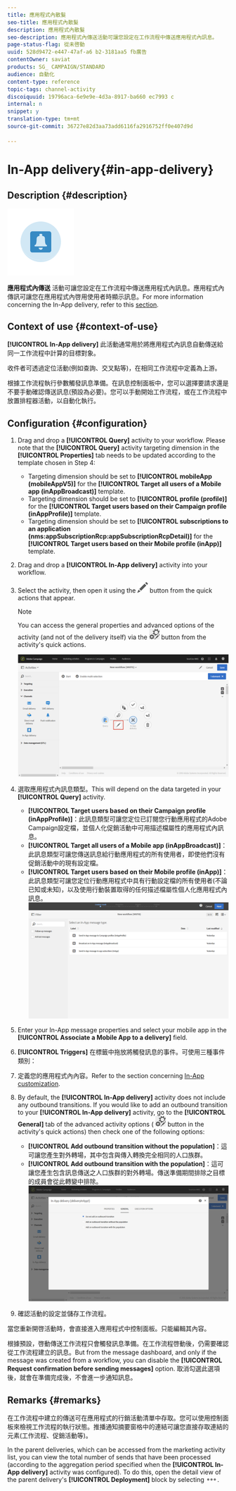 ```yaml
---
title: 應用程式內散髮
seo-title: 應用程式內散髮
description: 應用程式內散髮
seo-description: 應用程式內傳送活動可讓您設定在工作流程中傳送應用程式內訊息。
page-status-flag: 從未啓動
uuid: 528d9472-e447-47af-a6 b2-3181aa5 fb廣告
contentOwner: saviat
products: SG_ CAMPAIGN/STANDARD
audience: 自動化
content-type: reference
topic-tags: channel-activity
discoiquuid: 19796aca-6e9e9e-4d3a-8917-ba660 ec7993 c
internal: n
snippet: y
translation-type: tm+mt
source-git-commit: 36727e82d3aa73add6116fa2916752ff0e407d9d

---
```



# In-App delivery{#in-app-delivery}

## Description {#description}

![](assets/wkf_in_app_1.png)

**應用程式內傳送** 活動可讓您設定在工作流程中傳送應用程式內訊息。應用程式內傳訊可讓您在應用程式內啓用使用者時顯示訊息。For more information concerning the In-App delivery, refer to this [section](../../channels/using/about-in-app-messaging.md).

## Context of use {#context-of-use}

**[!UICONTROL In-App delivery]** 此活動通常用於將應用程式內訊息自動傳送給同一工作流程中計算的目標對象。

收件者可透過定位活動(例如查詢、交叉點等)，在相同工作流程中定義為上游。

根據工作流程執行參數觸發訊息準備。在訊息控制面板中，您可以選擇要請求還是不要手動確認傳送訊息(預設為必要)。您可以手動開始工作流程，或在工作流程中放置排程器活動，以自動化執行。

## Configuration {#configuration}

1. Drag and drop a **[!UICONTROL Query]** activity to your workflow. Please note that the **[!UICONTROL Query]** activity targeting dimension in the **[!UICONTROL Properties]** tab needs to be updated according to the template chosen in Step 4:

   * Targeting dimension should be set to **[!UICONTROL mobileApp (mobileAppV5)]** for the **[!UICONTROL Target all users of a Mobile app (inAppBroadcast)]** template.
   * Targeting dimension should be set to **[!UICONTROL profile (profile)]** for the **[!UICONTROL Target users based on their Campaign profile (inAppProfile)]** template.
   * Targeting dimension should be set to **[!UICONTROL subscriptions to an application (nms:appSubscriptionRcp:appSubscriptionRcpDetail)]** for the **[!UICONTROL Target users based on their Mobile profile (inApp)]** template.

1. Drag and drop a **[!UICONTROL In-App delivery]** activity into your workflow.
1. Select the activity, then open it using the ![](assets/edit_darkgrey-24px.png) button from the quick actions that appear.

   >[!NOTE]
   >
   >You can access the general properties and advanced options of the activity (and not of the delivery itself) via the ![](assets/dlv_activity_params-24px.png) button from the activity's quick actions.

   ![](assets/wkf_in_app_3.png)

1. 選取應用程式內訊息類型。This will depend on the data targeted in your **[!UICONTROL Query]** activity.

   * **[!UICONTROL Target users based on their Campaign profile (inAppProfile)]**：此訊息類型可讓您定位已訂閱您行動應用程式的Adobe Campaign設定檔，並個人化促銷活動中可用描述檔屬性的應用程式內訊息。
   * **[!UICONTROL Target all users of a Mobile app (inAppBroadcast)]**：此訊息類型可讓您傳送訊息給行動應用程式的所有使用者，即使他們沒有促銷活動中的現有設定檔。
   * **[!UICONTROL Target users based on their Mobile profile (inApp)]**：此訊息類型可讓您定位行動應用程式中具有行動設定檔的所有使用者(不論已知或未知)，以及使用行動裝置取得的任何描述檔屬性個人化應用程式內訊息。
   ![](assets/wkf_in_app_4.png)

1. Enter your In-App message properties and select your mobile app in the **[!UICONTROL Associate a Mobile App to a delivery]** field.
1. **[!UICONTROL Triggers]** 在標籤中拖放將觸發訊息的事件。可使用三種事件類別：
1. 定義您的應用程式內內容。Refer to the section concerning [In-App customization](../../channels/using/customizing-an-in-app-message.md).
1. By default, the **[!UICONTROL In-App delivery]** activity does not include any outbound transitions. If you would like to add an outbound transition to your **[!UICONTROL In-App delivery]** activity, go to the **[!UICONTROL General]** tab of the advanced activity options ( ![](assets/dlv_activity_params-24px.png) button in the activity's quick actions) then check one of the following options:

   * **[!UICONTROL Add outbound transition without the population]**：這可讓您產生對外轉場，其中包含與傳入轉換完全相同的人口族群。
   * **[!UICONTROL Add outbound transition with the population]**：這可讓您產生包含訊息傳送之人口族群的對外轉場。傳送準備期間排除之目標的成員會從此轉變中排除。
   ![](assets/wkf_in_app_5.png)

1. 確認活動的設定並儲存工作流程。

當您重新開啓活動時，會直接進入應用程式中控制面板。只能編輯其內容。

根據預設，啓動傳送工作流程只會觸發訊息準備。在工作流程啓動後，仍需要確認從工作流程建立的訊息。But from the message dashboard, and only if the message was created from a workflow, you can disable the **[!UICONTROL Request confirmation before sending messages]** option. 取消勾選此選項後，就會在準備完成後，不會進一步通知訊息。

## Remarks {#remarks}

在工作流程中建立的傳送可在應用程式的行銷活動清單中存取。您可以使用控制面板來檢視工作流程的執行狀態。推播通知摘要窗格中的連結可讓您直接存取連結的元素(工作流程、促銷活動等)。

In the parent deliveries, which can be accessed from the marketing activity list, you can view the total number of sends that have been processed (according to the aggregation period specified when the **[!UICONTROL In-App delivery]** activity was configured). To do this, open the detail view of the parent delivery's **[!UICONTROL Deployment]** block by selecting ![](assets/wkf_dlv_detail_button.png).
